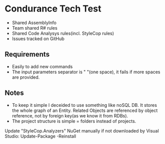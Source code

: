 # Condurance Tech Test

* Shared AssemblyInfo
* Team shared R# rules
* Shared Code Analysys rules(incl. StyleCop rules)
* Issues tracked on GitHub

## Requirements
* Easily to add new commands
* The input parameters separator is " "(one space), it fails if more spaces are provided.

## Notes
* To keep it simple I deceided to use something like noSQL DB. It stores the whole graph of an Entity. Related Objects are referenced by object reference, not by foreign key(as we know it from RDBs).
* The project structure is simple = folders instead of projects.

Update "StyleCop.Analyzers" NuGet manually if not downloaded by Visual Studio: Update-Package -Reinstall